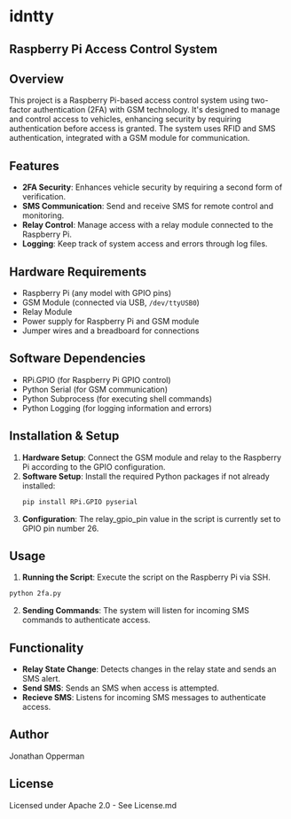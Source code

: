 # idntty

## Raspberry Pi  Access Control System

## Overview
This project is a Raspberry Pi-based access control system using two-factor authentication (2FA) with GSM technology. It's designed to manage and control access to vehicles, enhancing security by requiring authentication before access is granted. The system uses RFID and SMS authentication, integrated with a GSM module for communication.

## Features
- **2FA Security**: Enhances vehicle security by requiring a second form of verification.
- **SMS Communication**: Send and receive SMS for remote control and monitoring.
- **Relay Control**: Manage access with a relay module connected to the Raspberry Pi.
- **Logging**: Keep track of system access and errors through log files.

## Hardware Requirements
- Raspberry Pi (any model with GPIO pins)
- GSM Module (connected via USB, `/dev/ttyUSB0`)
- Relay Module
- Power supply for Raspberry Pi and GSM module
- Jumper wires and a breadboard for connections

## Software Dependencies
- RPi.GPIO (for Raspberry Pi GPIO control)
- Python Serial (for GSM communication)
- Python Subprocess (for executing shell commands)
- Python Logging (for logging information and errors)

## Installation & Setup
1. **Hardware Setup**: Connect the GSM module and relay to the Raspberry Pi according to the GPIO configuration.
2. **Software Setup**: Install the required Python packages if not already installed:
   ```bash
   pip install RPi.GPIO pyserial
   ```
3. **Configuration**: The relay_gpio_pin value in the script is currently set to GPIO pin number 26.

## Usage
1. **Running the Script**: Execute the script on the Raspberry Pi via SSH.
  ```bash
  python 2fa.py
  ```
2. **Sending Commands**: The system will listen for incoming SMS commands to authenticate access.

## Functionality
- **Relay State Change**: Detects changes in the relay state and sends an SMS alert.
- **Send SMS**: Sends an SMS when access is attempted.
- **Recieve SMS**: Listens for incoming SMS messages to authenticate access.

## Author
Jonathan Opperman

## License
Licensed under Apache 2.0 - See License.md

